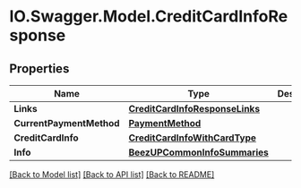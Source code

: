 # IO.Swagger.Model.CreditCardInfoResponse
## Properties

Name | Type | Description | Notes
------------ | ------------- | ------------- | -------------
**Links** | [**CreditCardInfoResponseLinks**](CreditCardInfoResponseLinks.md) |  | [optional] 
**CurrentPaymentMethod** | [**PaymentMethod**](PaymentMethod.md) |  | [optional] 
**CreditCardInfo** | [**CreditCardInfoWithCardType**](CreditCardInfoWithCardType.md) |  | [optional] 
**Info** | [**BeezUPCommonInfoSummaries**](BeezUPCommonInfoSummaries.md) |  | [optional] 

[[Back to Model list]](../README.md#documentation-for-models) [[Back to API list]](../README.md#documentation-for-api-endpoints) [[Back to README]](../README.md)


